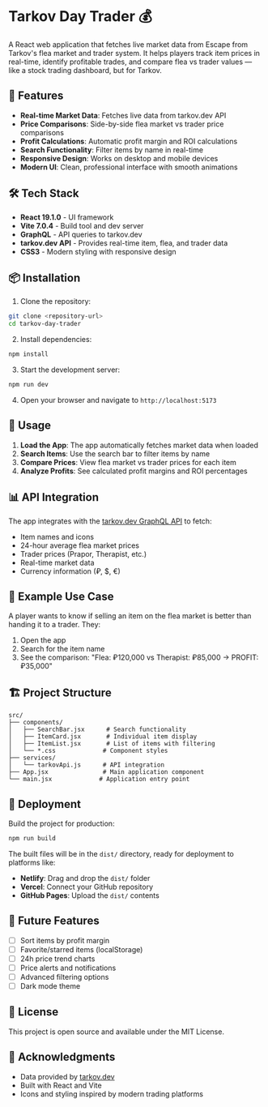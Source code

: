 # Tarkov Day Trader 💰

A React web application that fetches live market data from Escape from Tarkov's flea market and trader system. It helps players track item prices in real-time, identify profitable trades, and compare flea vs trader values — like a stock trading dashboard, but for Tarkov.

## 🚀 Features

- **Real-time Market Data**: Fetches live data from tarkov.dev API
- **Price Comparisons**: Side-by-side flea market vs trader price comparisons
- **Profit Calculations**: Automatic profit margin and ROI calculations
- **Search Functionality**: Filter items by name in real-time
- **Responsive Design**: Works on desktop and mobile devices
- **Modern UI**: Clean, professional interface with smooth animations

## 🛠️ Tech Stack

- **React 19.1.0** - UI framework
- **Vite 7.0.4** - Build tool and dev server
- **GraphQL** - API queries to tarkov.dev
- **tarkov.dev API** - Provides real-time item, flea, and trader data
- **CSS3** - Modern styling with responsive design

## 📦 Installation

1. Clone the repository:

```bash
git clone <repository-url>
cd tarkov-day-trader
```

2. Install dependencies:

```bash
npm install
```

3. Start the development server:

```bash
npm run dev
```

4. Open your browser and navigate to `http://localhost:5173`

## 🔧 Usage

1. **Load the App**: The app automatically fetches market data when loaded
2. **Search Items**: Use the search bar to filter items by name
3. **Compare Prices**: View flea market vs trader prices for each item
4. **Analyze Profits**: See calculated profit margins and ROI percentages

## 📊 API Integration

The app integrates with the [tarkov.dev GraphQL API](https://api.tarkov.dev/graphql) to fetch:

- Item names and icons
- 24-hour average flea market prices
- Trader prices (Prapor, Therapist, etc.)
- Real-time market data
- Currency information (₽, $, €)

## 🎯 Example Use Case

A player wants to know if selling an item on the flea market is better than handing it to a trader. They:

1. Open the app
2. Search for the item name
3. See the comparison: "Flea: ₽120,000 vs Therapist: ₽85,000 → PROFIT: ₽35,000"

## 🏗️ Project Structure

```
src/
├── components/
│   ├── SearchBar.jsx      # Search functionality
│   ├── ItemCard.jsx       # Individual item display
│   ├── ItemList.jsx       # List of items with filtering
│   └── *.css             # Component styles
├── services/
│   └── tarkovApi.js      # API integration
├── App.jsx               # Main application component
└── main.jsx             # Application entry point
```

## 🚀 Deployment

Build the project for production:

```bash
npm run build
```

The built files will be in the `dist/` directory, ready for deployment to platforms like:

- **Netlify**: Drag and drop the `dist/` folder
- **Vercel**: Connect your GitHub repository
- **GitHub Pages**: Upload the `dist/` contents

## 🔮 Future Features

- [ ] Sort items by profit margin
- [ ] Favorite/starred items (localStorage)
- [ ] 24h price trend charts
- [ ] Price alerts and notifications
- [ ] Advanced filtering options
- [ ] Dark mode theme

## 📝 License

This project is open source and available under the MIT License.

## 🙏 Acknowledgments

- Data provided by [tarkov.dev](https://api.tarkov.dev)
- Built with React and Vite
- Icons and styling inspired by modern trading platforms
